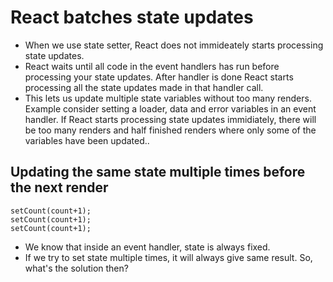 # React batches state updates 

- When we use state setter, React does not immideately starts processing state updates.
- React waits until all code in the event handlers has run before processing your state updates. After handler is done React starts processing all the state updates made in that handler call.
- This lets us update multiple state variables without too many renders. Example consider setting a loader, data and error variables in an event handler. If React starts processing state updates immidiately, there will be too many renders and half finished renders where only some of the variables have been updated..


## Updating the same state multiple times before the next render 

```tsx
setCount(count+1);
setCount(count+1);
setCount(count+1);
```

- We know that inside an event handler, state is always fixed.
- If we try to set state multiple times, it will always give same result. So, what's the solution then?
